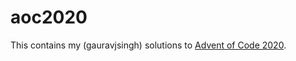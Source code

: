 # aoc2020

This contains my (gauravjsingh) solutions to 
[Advent of Code 2020](https://adventofcode.com/2020).

